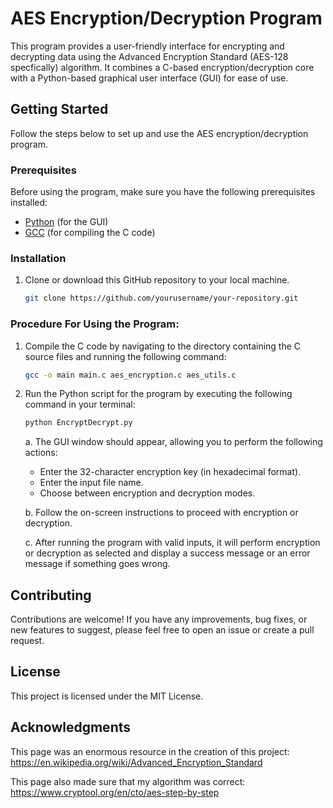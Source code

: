# AES Encryption/Decryption Program

This program provides a user-friendly interface for encrypting and decrypting data using the Advanced Encryption Standard (AES-128 specfically) algorithm. It combines a C-based encryption/decryption core with a Python-based graphical user interface (GUI) for ease of use.

## Getting Started

Follow the steps below to set up and use the AES encryption/decryption program.

### Prerequisites

Before using the program, make sure you have the following prerequisites installed:

- [Python](https://www.python.org/downloads/) (for the GUI)
- [GCC](https://gcc.gnu.org/) (for compiling the C code)

### Installation

1. Clone or download this GitHub repository to your local machine.

   ```bash
   git clone https://github.com/yourusername/your-repository.git

### Procedure For Using the Program:

1. Compile the C code by navigating to the directory containing the C source files and running the following command:
   ```bash
   gcc -o main main.c aes_encryption.c aes_utils.c

2. Run the Python script for the program by executing the following command in your terminal:
   ```bash
   python EncryptDecrypt.py
   ```
   
   a. The GUI window should appear, allowing you to perform the following actions:
      * Enter the 32-character encryption key (in hexadecimal format).
      * Enter the input file name.
      * Choose between encryption and decryption modes.

  
   b. Follow the on-screen instructions to proceed with encryption or decryption.



   c. After running the program with valid inputs, it will perform encryption or decryption as selected and display a success message or an error message if something goes wrong.


## Contributing

Contributions are welcome! If you have any improvements, bug fixes, or new features to suggest, please feel free to open an issue or create a pull request.

## License

This project is licensed under the MIT License.

## Acknowledgments
This page was an enormous resource in the creation of this project: https://en.wikipedia.org/wiki/Advanced_Encryption_Standard

This page also made sure that my algorithm was correct: https://www.cryptool.org/en/cto/aes-step-by-step

